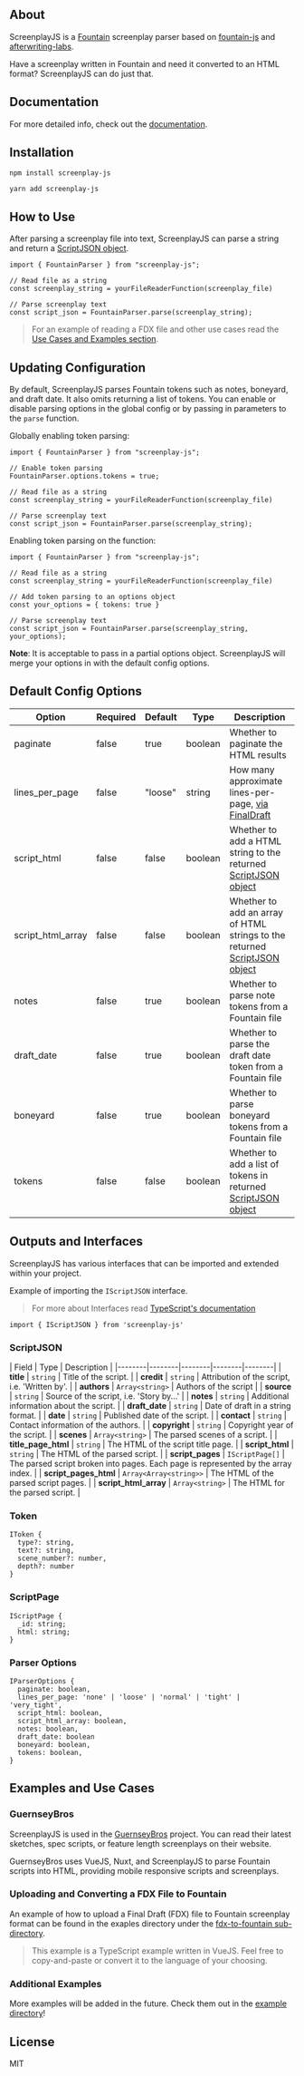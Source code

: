 ## About

ScreenplayJS is a [Fountain](https://fountain.io/) screenplay parser based on [fountain-js](https://github.com/mattdaly/Fountain.js) and [afterwriting-labs](https://github.com/ifrost/afterwriting-labs).

Have a screenplay written in Fountain and need it converted to an HTML format? ScreenplayJS can do just that. 

## Documentation
For more detailed info, check out the [documentation](https://friendly-brahmagupta-74d600.netlify.app/).

## Installation

```
npm install screenplay-js
```

```
yarn add screenplay-js
```

## How to Use

After parsing a screenplay file into text, ScreenplayJS can parse a string and return a [ScriptJSON object](#scriptjson).

```
import { FountainParser } from "screenplay-js";

// Read file as a string
const screenplay_string = yourFileReaderFunction(screenplay_file)

// Parse screenplay text
const script_json = FountainParser.parse(screenplay_string);
```

> For an example of reading a FDX file and other use cases read the [Use Cases and Examples section](#examples-and-use-cases).

## Updating Configuration

By default, ScreenplayJS parses Fountain tokens such as notes, boneyard, and draft date. It also omits returning a list of tokens. You can enable or disable parsing options in the global config or by passing in parameters to the `parse` function.

Globally enabling token parsing:

```
import { FountainParser } from "screenplay-js";

// Enable token parsing
FountainParser.options.tokens = true;

// Read file as a string
const screenplay_string = yourFileReaderFunction(screenplay_file)

// Parse screenplay text
const script_json = FountainParser.parse(screenplay_string);
```

Enabling token parsing on the function:

```
import { FountainParser } from "screenplay-js";

// Read file as a string
const screenplay_string = yourFileReaderFunction(screenplay_file)

// Add token parsing to an options object
const your_options = { tokens: true }

// Parse screenplay text
const script_json = FountainParser.parse(screenplay_string, your_options);
```

**Note**: It is acceptable to pass in a partial options object. ScreenplayJS will merge your
options in with the default config options.

## Default Config Options

| Option | Required | Default | Type | Description |
|--------|--------|--------|--------|--------|
| paginate | false | true | boolean | Whether to paginate the HTML results |
| lines_per_page | false | "loose" | string | How many approximate lines-per-page, [via FinalDraft](https://kb.finaldraft.com/s/article/How-many-lines-per-page-does-Final-Draft-write-and-what-are-my-line-spacing-options) |
| script_html | false | false | boolean | Whether to add a HTML string to the returned [ScriptJSON object](#scriptjson) |
| script_html_array | false | false | boolean | Whether to add an array of HTML strings to the returned [ScriptJSON object](#scriptjson) |
| notes | false | true | boolean | Whether to parse note tokens from a Fountain file |
| draft_date | false | true | boolean | Whether to parse the draft date token from a Fountain file |
| boneyard | false | true | boolean | Whether to parse boneyard tokens from a Fountain file |
| tokens | false | false | boolean | Whether to add a list of tokens in returned [ScriptJSON object](#scriptjson) |

## Outputs and Interfaces

ScreenplayJS has various interfaces that can be imported and extended within your project.

Example of importing the `IScriptJSON` interface.

> For more about Interfaces read [TypeScript's documentation](https://www.typescriptlang.org/docs/handbook/interfaces.html)

```
import { IScriptJSON } from 'screenplay-js'
```

### ScriptJSON

| Field | Type | Description |
|--------|--------|--------|--------|--------|
| **title** | `string` | Title of the script. |
| **credit** | `string` | Attribution of the script, i.e. 'Written by'. |
| **authors** | `Array<string>` | Authors of the script |
| **source** | `string` | Source of the script, i.e. 'Story by...' |
| **notes** | `string` | Additional information about the script. |
| **draft_date** | `string` | Date of draft in a string format. |
| **date** | `string` | Published date of the script. |
| **contact** | `string` | Contact information of the authors. |
| **copyright** | `string` | Copyright year of the script. |
| **scenes** | `Array<string>` | The parsed scenes of a script. |
| **title_page_html** | `string` | The HTML of the script title page. |
| **script_html** | `string` | The HTML of the parsed script. |
| **script_pages** | `IScriptPage[]` | The parsed script broken into pages. Each page is represented by the array index. |
| **script_pages_html** | `Array<Array<string>>` | The HTML of the parsed script pages. |
| **script_html_array** | `Array<string>` | The HTML for the parsed script. |

### Token

```
IToken {
  type?: string,
  text?: string,
  scene_number?: number,
  depth?: number
}
```

### ScriptPage

```
IScriptPage {
  _id: string;
  html: string;
}
```

### Parser Options

```
IParserOptions {
  paginate: boolean,
  lines_per_page: 'none' | 'loose' | 'normal' | 'tight' | 'very_tight',
  script_html: boolean,
  script_html_array: boolean,
  notes: boolean,
  draft_date: boolean
  boneyard: boolean,
  tokens: boolean,
}
```

## Examples and Use Cases

### GuernseyBros

ScreenplayJS is used in the [GuernseyBros](https://www.guernseybros.com/) project. You can read their latest sketches, 
spec scripts, or feature length screenplays on their website. 

GuernseyBros uses VueJS, Nuxt, and ScreenplayJS to parse 
Fountain scripts into HTML, providing mobile responsive scripts and screenplays.

### Uploading and Converting a FDX File to Fountain

An example of how to upload a Final Draft (FDX) file to Fountain screenplay format can be found in the 
exaples directory under the [fdx-to-fountain sub-directory](https://github.com/Guernsey-Creative/screenplay-js/tree/main/examples/fdx-to-fountain).

> This example is a TypeScript example written in VueJS. Feel free to copy-and-paste or convert it to the language
> of your choosing.

### Additional Examples

More examples will be added in the future. Check them out in the [example directory](https://github.com/Guernsey-Creative/screenplay-js/tree/main/examples)!

## License

MIT
